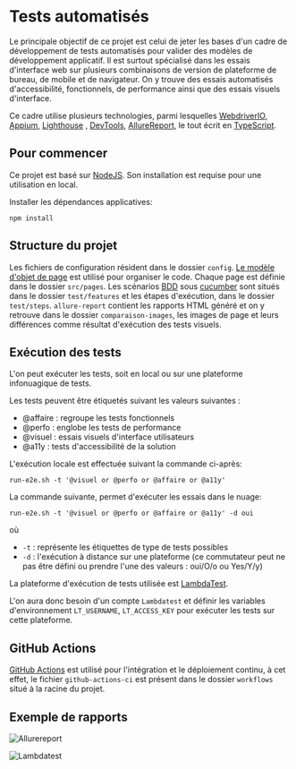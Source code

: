 # Tests automatisés


Le principale objectif de ce projet est celui de jeter les bases d'un cadre de développement de tests automatisés pour valider des modèles de développement applicatif. Il est surtout spécialisé dans les essais d'interface web sur plusieurs combinaisons de version de plateforme de bureau, de mobile et de navigateur. On y trouve des essais automatisés d'accessibilité, fonctionnels, de performance ainsi que des essais visuels d'interface. 

Ce cadre utilise plusieurs technologies, parmi lesquelles [WebdriverIO](https://webdriver.io/), [Appium](https://webdriver.io/), [Lighthouse](https://developer.chrome.com/docs/lighthouse/overview/) , [DevTools](https://developer.chrome.com/docs/devtools?hl=fr), [AllureReport](https://webdriver.io/docs/allure-reporter/), le tout écrit en [TypeScript](https://www.typescriptlang.org/).


## Pour commencer

Ce projet est basé sur [NodeJS](https://nodejs.org/en/learn/getting-started/how-to-install-nodejs). Son installation est requise pour une utilisation en local.

Installer les dépendances applicatives:

```shell
npm install
```

## Structure du projet

Les fichiers de configuration résident dans le dossier `config`. [Le modèle d'objet de page](https://martinfowler.com/bliki/PageObject.html) est utilisé pour organiser le code. Chaque page est définie dans le dossier `src/pages`. Les scénarios [BDD](https://martinfowler.com/bliki/GivenWhenThen.html) sous [cucumber](https://cucumber.io/docs/installation/javascript/) sont situés dans le dossier  `test/features` et les étapes d'exécution, dans le dossier `test/steps`. `allure-report` contient les rapports HTML généré et on y retrouve dans le dossier `comparaison-images`, les images de page et leurs différences comme résultat d'exécution des tests visuels.

## Exécution des tests

L'on peut exécuter les tests, soit en local ou sur une plateforme infonuagique de tests.

Les tests peuvent être étiquetés suivant les valeurs suivantes :
 * @affaire : regroupe les tests fonctionnels
 * @perfo : englobe les tests de performance
 * @visuel : essais visuels d'interface utilisateurs
 * @a11y : tests d'accessibilité de la solution 

L'exécution locale est effectuée suivant la commande ci-après:

```shell
run-e2e.sh -t '@visuel or @perfo or @affaire or @a11y'
```

La commande suivante, permet d'exécuter les essais dans le nuage:

```shell
run-e2e.sh -t '@visuel or @perfo or @affaire or @a11y' -d oui
```
où 

* `-t` : représente les étiquettes de type de tests possibles
* `-d` : l'exécution à distance sur une plateforme (ce commutateur peut ne pas être défini ou prendre l'une des valeurs : oui/O/o ou Yes/Y/y)

La plateforme d'exécution de tests utilisée est [LambdaTest](https://www.lambdatest.com/).

L'on aura donc besoin d'un compte `Lambdatest` et définir les variables d'environnement `LT_USERNAME`, `LT_ACCESS_KEY` pour exécuter les tests sur cette plateforme.


## GitHub Actions

[GitHub Actions](https://docs.github.com/en/actions) est utilisé pour l'intégration et le déploiement continu, à cet effet, le fichier `github-actions-ci` est présent dans le dossier `workflows` situé à la racine du projet.


## Exemple de rapports

![Allurereport](https://github.com/CQEN-QDCE/exp-dev-distribue/blob/feature/essais-systemes/services/tests/rapport-allure.png)

![Lambdatest](https://github.com/CQEN-QDCE/exp-dev-distribue/blob/feature/essais-systemes/services/tests/journal-lambdatest.png)